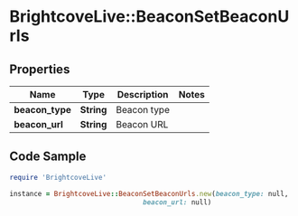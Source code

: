 # BrightcoveLive::BeaconSetBeaconUrls

## Properties

Name | Type | Description | Notes
------------ | ------------- | ------------- | -------------
**beacon_type** | **String** | Beacon type | 
**beacon_url** | **String** | Beacon URL | 

## Code Sample

```ruby
require 'BrightcoveLive'

instance = BrightcoveLive::BeaconSetBeaconUrls.new(beacon_type: null,
                                 beacon_url: null)
```



